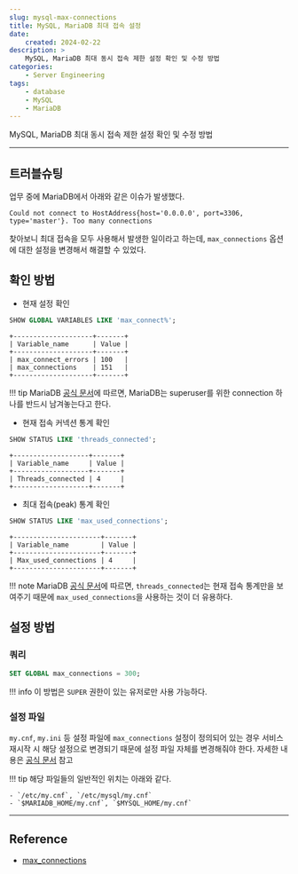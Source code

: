 ```yaml
---
slug: mysql-max-connections
title: MySQL, MariaDB 최대 접속 설정
date:
    created: 2024-02-22
description: >
    MySQL, MariaDB 최대 동시 접속 제한 설정 확인 및 수정 방법
categories:
    - Server Engineering
tags:
    - database
    - MySQL
    - MariaDB
---
```


MySQL, MariaDB 최대 동시 접속 제한 설정 확인 및 수정 방법  

<!-- more -->

---

## 트러블슈팅

업무 중에 MariaDB에서 아래와 같은 이슈가 발생했다.  

```
Could not connect to HostAddress{host='0.0.0.0', port=3306, type='master'}. Too many connections
```

찾아보니 최대 접속을 모두 사용해서 발생한 일이라고 하는데, `max_connections` 옵션에 대한 설정을 변경해서 해결할 수 있었다.  

## 확인 방법

- 현재 설정 확인

```sql
SHOW GLOBAL VARIABLES LIKE 'max_connect%';
```
```
+--------------------+-------+
| Variable_name      | Value |
+--------------------+-------+
| max_connect_errors | 100   |
| max_connections    | 151   |
+--------------------+-------+
```

!!! tip
    MariaDB [공식 문서](https://mariadb.com/kb/en/server-system-variables/#max_connections)에 따르면, MariaDB는 superuser를 위한 connection 하나를 반드시 남겨놓는다고 한다.  

- 현재 접속 커넥션 통계 확인

```sql
SHOW STATUS LIKE 'threads_connected';
```
```
+-------------------+-------+
| Variable_name     | Value |
+-------------------+-------+
| Threads_connected | 4     |
+-------------------+-------+
```

- 최대 접속(peak) 통계 확인

```sql
SHOW STATUS LIKE 'max_used_connections';
```
```
+----------------------+-------+
| Variable_name        | Value |
+----------------------+-------+
| Max_used_connections | 4     |
+----------------------+-------+
```

!!! note
    MariaDB [공식 문서](https://mariadb.com/kb/en/handling-too-many-connections/)에 따르면, `threads_connected`는 현재 접속 통계만을 보여주기 때문에 `max_used_connections`을 사용하는 것이 더 유용하다.  

## 설정 방법

### 쿼리

```sql
SET GLOBAL max_connections = 300;
```

!!! info
    이 방법은 `SUPER` 권한이 있는 유저로만 사용 가능하다.  

### 설정 파일

`my.cnf`, `my.ini` 등 설정 파일에 `max_connections` 설정이 정의되어 있는 경우 서비스 재시작 시 해당 설정으로 변경되기 때문에 설정 파일 자체를 변경해줘야 한다. 자세한 내용은 [공식 문서](https://mariadb.com/kb/en/configuring-mariadb-with-option-files/) 참고

!!! tip
    해당 파일들의 일반적인 위치는 아래와 같다.  

    - `/etc/my.cnf`, `/etc/mysql/my.cnf`
    - `$MARIADB_HOME/my.cnf`, `$MYSQL_HOME/my.cnf`

---
## Reference
- [max_connections](https://mariadb.com/docs/server/ref/mdb/system-variables/max_connections/)